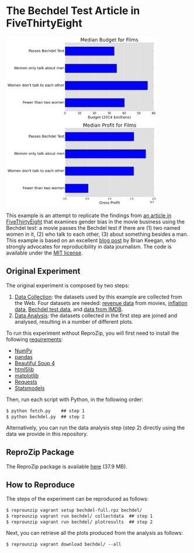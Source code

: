 The Bechdel Test Article in FiveThirtyEight
===========================================

<img src="median_budget.png" height="230">
<img src="median_profit.png" height="230">

This example is an attempt to replicate the findings from [an article in FiveThirtyEight](http://fivethirtyeight.com/features/the-dollar-and-cents-case-against-hollywoods-exclusion-of-women/) that examines gender bias in the movie business using the Bechdel test: a movie passes the Bechdel test if there are (1) two named women in it, (2) who talk to each other, (3) about something besides a man. This example is based on an excellent [blog post](http://nbviewer.jupyter.org/github/brianckeegan/Bechdel/blob/master/Bechdel_test.ipynb) by Brian Keegan, who strongly advocates for reproducibility in data journalism. The code is available under the [MIT license](LICENSE).

Original Experiment
-------------------

The original experiment is composed by two steps:

1. [Data Collection](fetch.py): the datasets used by this example are collected from the Web. Four datasets are needed: [revenue data](revenue.csv) from movies, [inflation data](cpi.csv), [Bechdel test data](bechdel.json), and [data from IMDB](imdb_data.json).
2. [Data Analysis](bechdel.py): the datasets collected in the first step are joined and analysed, resulting in a number of different plots.

To run this experiment without ReproZip, you will first need to install the following [requirements](requirements.txt):

* [NumPy](http://www.numpy.org/)
* [pandas](http://pandas.pydata.org/)
* [Beautiful Soup 4](https://pypi.python.org/pypi/beautifulsoup4)
* [html5lib](https://github.com/html5lib/html5lib-python)
* [matplotlib](http://matplotlib.org/)
* [Requests](http://docs.python-requests.org/en/master/)
* [Statsmodels](http://statsmodels.sourceforge.net/index.html)

Then, run each script with Python, in the following order:

    $ python fetch.py    ## step 1
    $ python bechdel.py  ## step 2

Alternatively, you can run the data analysis step (step 2) directly using the data we provide in this repository.

ReproZip Package
----------------

The ReproZip package is available [here](https://nyu.box.com/s/kg8o1hlg1t8mr4yony3baxuiiw37latv) (37.9 MB).

How to Reproduce
----------------

The steps of the experiment can be reproduced as follows:

    $ reprounzip vagrant setup bechdel-full.rpz bechdel/
    $ reprounzip vagrant run bechdel/ collectdata  ## step 1
    $ reprounzip vagrant run bechdel/ plotresults  ## step 2

Next, you can retrieve all the plots produced from the analysis as follows:

    $ reprounzip vagrant download bechdel/ --all
